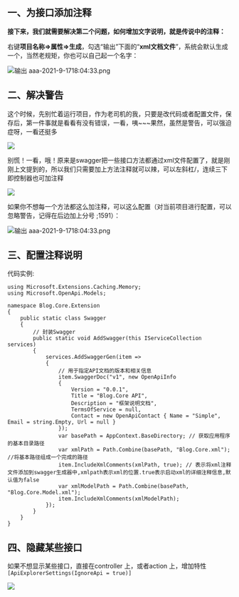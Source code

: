 ## **一、为接口添加注释**

**接下来，我们就需要解决第二个问题，如何增加文字说明，就是传说中的注释：**

右键**项目名称=>属性=>生成**，勾选“输出”下面的“**xml文档文件**”，系统会默认生成一个，当然老规矩，你也可以自己起一个名字：

![ 输出 aaa-2021-9-1718:04:33.png](https://gitee.com/lianzengqian/picture/raw/master/%20%E6%A0%BC%E5%BC%8F%201721459273103-2024-7-2015:07:53.png%20/%20%E8%BE%93%E5%87%BA%20aaa-2021-9-1718:04:33.png)

## 二、解决警告

这个时候，先别忙着运行项目，作为老司机的我，只要是改代码或者配置文件，保存后，第一件事就是看看有没有错误，一看，咦~~~果然，虽然是警告，可以强迫症呀，一看还挺多

![](https://mmbiz.qpic.cn/mmbiz_png/RSteCBk25YJPVyDhewcNeUicN8QyUIL80NyIoVu3oDLqDnSUymun1P0Nrlak151ib1FBUUG10YJfR5z7SrFrkFag/640?wx_fmt=png&tp=webp&wxfrom=5&wx_lazy=1&wx_co=1)

别慌！一看，哦！原来是swagger把一些接口方法都通过xml文件配置了，就是刚刚上文提到的，所以我们只需要加上方法注释就可以辣，可以左斜杠/，连续三下即控制器也可加注释

![](https://mmbiz.qpic.cn/mmbiz_png/RSteCBk25YJPVyDhewcNeUicN8QyUIL807iaiagLMYYgj5MDMV7Ak4XZpMrseCfW6iabfCP5JkyiaI5kWGyEaZztvHA/640?wx_fmt=png&tp=webp&wxfrom=5&wx_lazy=1&wx_co=1)

如果你不想每一个方法都这么加注释，可以这么配置（对当前项目进行配置，可以忽略警告，记得在后边加上分号 ;1591）：

![ 输出 aaa-2021-9-1718:04:33.png](https://gitee.com/lianzengqian/picture/raw/master/%20%E6%A0%BC%E5%BC%8F%201721459524725-2024-7-2015:12:05.png%20/%20%E8%BE%93%E5%87%BA%20aaa-2021-9-1718:04:33.png)

## 三、配置注释说明

代码实例:

```
using Microsoft.Extensions.Caching.Memory;
using Microsoft.OpenApi.Models;

namespace Blog.Core.Extension
{
    public static class Swagger
    {
        // 封装Swagger
        public static void AddSwagger(this IServiceCollection services)
        {
            services.AddSwaggerGen(item =>
            {
                // 用于指定API文档的版本和相关信息
                item.SwaggerDoc("v1", new OpenApiInfo
                {
                    Version = "0.0.1",
                    Title = "Blog.Core API",
                    Description = "框架说明文档",
                    TermsOfService = null,
                    Contact = new OpenApiContact { Name = "Simple", Email = string.Empty, Url = null }
                });
                var basePath = AppContext.BaseDirectory; // 获取应用程序的基本目录路径
                var xmlPath = Path.Combine(basePath, "Blog.Core.xml");  //将基本路径组成一个完成的路径
                item.IncludeXmlComments(xmlPath, true); // 表示将xml注释文件添加到swagger生成器中,xmlpath表示xml的位置.true表示启动xml的详细注释信息,默认值为false
                var xmlModelPath = Path.Combine(basePath, "Blog.Core.Model.xml");
                item.IncludeXmlComments(xmlModelPath);
            });
        }
    }
}

```

## 四、隐藏某些接口

如果不想显示某些接口，直接在controller 上，或者action 上，增加特性` [ApiExplorerSettings(IgnoreApi = true)]`

![](https://mmbiz.qpic.cn/mmbiz_png/RSteCBk25YJPVyDhewcNeUicN8QyUIL808lA77FO3Nld74kXeqIJoSJXSxVnfLCQV6CQ5m9xXDxBMt6sicfzibH3w/640?wx_fmt=png&tp=webp&wxfrom=5&wx_lazy=1&wx_co=1)